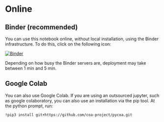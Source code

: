 # Online

## Binder (recommended)

You can use this notebook online, without local installation, using the Binder infrastructure. To do this, click on the following icon:

[![Binder](https://mybinder.org/badge_logo.svg)](https://mybinder.org/v2/gh/coa-project/pycoa/HEAD)

Depending on how busy the Binder servers are, deployment may take between 1 min and 5 min.

## Google Colab

You can also use Google Colab. If you are using an outsourced jupyter, such as google colaboratory, you can also use an installation via the pip tool. At the python prompt, run: 

```
!pip3 install git+https://github.com/coa-project/pycoa.git
```
